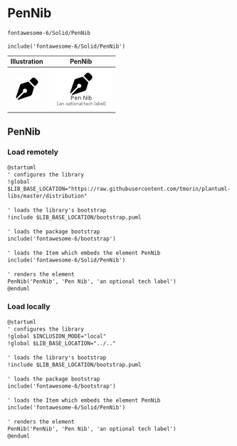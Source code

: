 # PenNib


```text
fontawesome-6/Solid/PenNib
```

```text
include('fontawesome-6/Solid/PenNib')
```



| Illustration | PenNib |
| :---: | :---: |
| ![illustration for Illustration](../../fontawesome-6/Solid/PenNib.png) | ![illustration for PenNib](../../fontawesome-6/Solid/PenNib.Local.png) |




## PenNib

### Load remotely
```plantuml
@startuml
' configures the library
!global $LIB_BASE_LOCATION="https://raw.githubusercontent.com/tmorin/plantuml-libs/master/distribution"

' loads the library's bootstrap
!include $LIB_BASE_LOCATION/bootstrap.puml

' loads the package bootstrap
include('fontawesome-6/bootstrap')

' loads the Item which embeds the element PenNib
include('fontawesome-6/Solid/PenNib')

' renders the element
PenNib('PenNib', 'Pen Nib', 'an optional tech label')
@enduml
```

### Load locally
```plantuml
@startuml
' configures the library
!global $INCLUSION_MODE="local"
!global $LIB_BASE_LOCATION="../.."

' loads the library's bootstrap
!include $LIB_BASE_LOCATION/bootstrap.puml

' loads the package bootstrap
include('fontawesome-6/bootstrap')

' loads the Item which embeds the element PenNib
include('fontawesome-6/Solid/PenNib')

' renders the element
PenNib('PenNib', 'Pen Nib', 'an optional tech label')
@enduml
```

